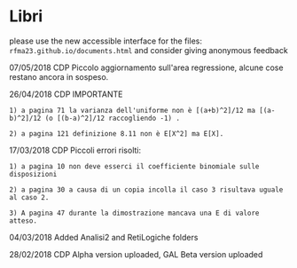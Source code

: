 # Libri
please use the new accessible interface for the files: `rfma23.github.io/documents.html` and consider giving anonymous feedback

07/05/2018 CDP Piccolo aggiornamento sull'area regressione, alcune cose restano ancora in sospeso.

26/04/2018 CDP IMPORTANTE
    
    1) a pagina 71 la varianza dell'uniforme non è [(a+b)^2]/12 ma [(a-b)^2]/12 (o [(b-a)^2]/12 raccogliendo -1) .
    
    2) a pagina 121 definizione 8.11 non è E[X^2] ma E[X].
    
17/03/2018 CDP Piccoli errori risolti:

    1) a pagina 10 non deve esserci il coefficiente binomiale sulle disposizioni
    
    2) a pagina 30 a causa di un copia incolla il caso 3 risultava uguale al caso 2.
    
    3) A pagina 47 durante la dimostrazione mancava una E di valore atteso.

04/03/2018 Added Analisi2 and RetiLogiche folders

28/02/2018 CDP Alpha version uploaded, GAL Beta version uploaded 
 

